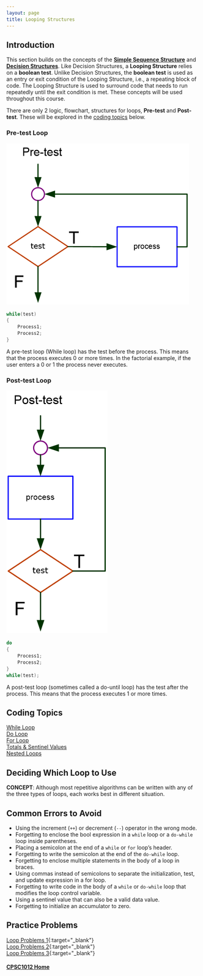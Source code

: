 ```yaml
---
layout: page
title: Looping Structures
---
```


## Introduction
This section builds on the concepts of the **[Simple Sequence Structure](../02-sequence/02-sequence.md)** and **[Decision Structures](../03-decisions/03-decisions.md)**. Like Decision Structures, a **Looping Structure** relies on a **boolean test**. Unlike Decision Structures, the **boolean test** is used as an entry or exit condition of the Looping Structure, i.e., a repeating block of code. The Looping Structure is used to surround code that needs to run repeatedly until the exit condition is met. These concepts will be used throughout this course.

There are only 2 logic, flowchart, structures for loops, **Pre-test** and **Post-test**. These will be explored in the [coding topics](#topics) below.

### Pre-test Loop
![pre-test-loop](files/pre-test-loop.png)

```csharp
while(test)
{
    Process1;
    Process2;
}
```
A pre-test loop (While loop) has the test before the process. This means that the process executes 0 or more times. In the factorial example, if the user enters a 0 or 1 the process never executes.  

### Post-test Loop
![post-test-loop](files/post-test-loop.png)

```csharp
do
{
    Process1;
    Process2;
}
while(test);
```

A post-test loop (sometimes called a do-until loop) has the test after the process. This means that the process executes 1 or more times.

## <a ID="topics">Coding Topics</a>
[While Loop](while.md)<br>
[Do Loop](do-loop.md)<br>
[For Loop](for-loop.md)<br>
[Totals & Sentinel Values](sentinels.md)<br>
[Nested Loops](nested.md)

## Deciding Which Loop to Use
**CONCEPT**: Although most repetitive algorithms can be written with any of the three types of loops, each works best in different situation.

## Common Errors to Avoid
*  Using the increment (`++`) or decrement (`--`) operator in the wrong mode.
*  Forgetting to enclose the bool expression in a `while` loop or a `do-while` loop inside parentheses.
*  Placing a semicolon at the end of a `while` or `for` loop’s header.
*  Forgetting to write the semicolon at the end of the `do-while` loop.
*  Forgetting to enclose multiple statements in the body of a loop in braces.
*  Using commas instead of semicolons to separate the initialization, test, and update expression in a for loop.
*  Forgetting to write code in the body of a `while` or `do-while` loop that modifies the loop control variable.
*  Using a sentinel value that can also be a valid data value.
*  Forgetting to initialize an accumulator to zero.

## Practice Problems
[Loop Problems 1](files/loop-problems-1.pdf){:target="_blank"}<br>
[Loop Problems 2](files/loop-problems-2.pdf){:target="_blank"}<br>
[Loop Problems 3](files/loop-problems-3.pdf){:target="_blank"}

#### [CPSC1012 Home](../)
